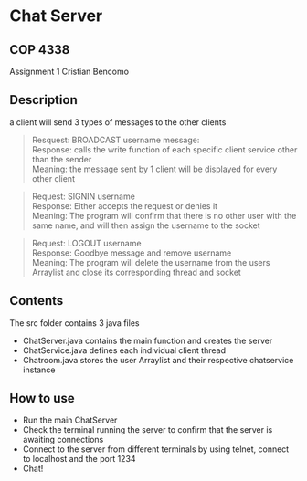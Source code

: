 # Chat Server

## COP 4338
Assignment 1
Cristian Bencomo


## Description
a client will send 3 types of messages to the other clients

> Resquest: BROADCAST username message:     
> Response: calls the write function of each specific client service other than the sender          
> Meaning: the message sent by 1 client will be displayed for every other client            


> Request: SIGNIN username               
> Response: Either accepts the request or denies it                              
> Meaning: The program will confirm that there is no other user with the same name, and will then assign the username to the socket                                            


> Request: LOGOUT username                                               
> Response: Goodbye message and remove username                                               
> Meaning: The program will delete the username from the users Arraylist and close its corresponding thread and socket                           


## Contents
The src folder contains 3 java files
*   ChatServer.java contains the main function and creates the server
*   ChatService.java defines each individual client thread
*   Chatroom.java stores the user Arraylist and their respective chatservice instance


## How to use
*   Run the main ChatServer 
*   Check the terminal running the server to confirm that the server is awaiting connections
*   Connect to the server from different terminals by using telnet, connect to localhost and the port 1234
*   Chat!
